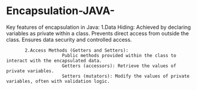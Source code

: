# Encapsulation-JAVA-

Key features of encapsulation in Java:
            1.Data Hiding:
                         Achieved by declaring variables as private within a class.
                         Prevents direct access from outside the class.
                         Ensures data security and controlled access.

           2.Access Methods (Getters and Setters):
                         Public methods provided within the class to interact with the encapsulated data.
                         Getters (accessors): Retrieve the values of private variables.
                         Setters (mutators): Modify the values of private variables, often with validation logic.
